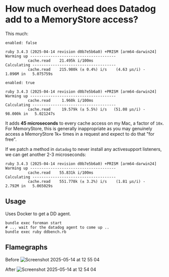 # How much overhead does Datadog add to a MemoryStore access?

This much:

`enabled: false`
```
ruby 3.4.3 (2025-04-14 revision d0b7e5b6a0) +PRISM [arm64-darwin24]
Warming up --------------------------------------
          cache.read    21.495k i/100ms
Calculating -------------------------------------
          cache.read    215.980k (± 0.4%) i/s    (4.63 μs/i) -      1.096M in   5.075759s
```

`enabled: true`
```
ruby 3.4.3 (2025-04-14 revision d0b7e5b6a0) +PRISM [arm64-darwin24]
Warming up --------------------------------------
          cache.read     1.960k i/100ms
Calculating -------------------------------------
          cache.read     19.579k (± 5.5%) i/s   (51.08 μs/i) -     98.000k in   5.021247s
```

It adds **45 microseconds** to every cache access on my Mac, a factor of `10x`. For MemoryStore, this is generally inappropriate as you may genuinely access a MemoryStore 1k+ times in a request and expect to do that "for free".

If we patch a method in `datadog` to never install any activesupport listeners, we can get another 2-3 microseconds:

```
ruby 3.4.3 (2025-04-14 revision d0b7e5b6a0) +PRISM [arm64-darwin24]
Warming up --------------------------------------
          cache.read    55.831k i/100ms
Calculating -------------------------------------
          cache.read    551.778k (± 3.2%) i/s    (1.81 μs/i) -      2.792M in   5.065029s
```

## Usage

Uses Docker to get a DD agent.

```
bundle exec foreman start
# ... wait for the datadog agent to come up ..
bundle exec ruby ddbench.rb
```

## Flamegraphs

Before
![Screenshot 2025-05-14 at 12 55 04](https://github.com/user-attachments/assets/b685a215-1202-4e35-8b57-4793bff5aeb2)

After
![Screenshot 2025-05-14 at 12 54 04](https://github.com/user-attachments/assets/f3bb0fbf-4476-4cd0-9af1-65ec990d1bcb)
